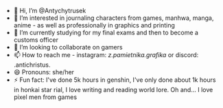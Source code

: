 - 👋 Hi, I’m @Antychytrusek
- 👀 I’m interested in journaling characters from games, manhwa, manga, anime - as well as professionally in graphics and printing
- 🌱 I’m currently studying for my final exams and then to become a customs officer
- 💞️ I’m looking to collaborate on gamers 
- 📫 How to reach me - instagram: _z.pamietnika.grafika_ or discord: .antichristus.
- 😄 Pronouns: she/her
- ⚡ Fun fact: I've done 5k hours in genshin, I've only done about 1k hours in honkai star rial, I love writing and reading world lore. Oh and... I love pixel men from games

<!---
Antychytrusek/Antychytrusek is a ✨ special ✨ repository because its `README.md` (this file) appears on your GitHub profile.
You can click the Preview link to take a look at your changes.
--->
